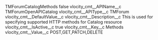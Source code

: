<?xml version="1.0" encoding="UTF-8"?>
<CustomMetadata xmlns="http://soap.sforce.com/2006/04/metadata" xmlns:xsi="http://www.w3.org/2001/XMLSchema-instance" xmlns:xsd="http://www.w3.org/2001/XMLSchema">
    <label>TMForumCatalogMethods</label>
    <protected>false</protected>
    <values>
        <field>vlocity_cmt__APIName__c</field>
        <value xsi:type="xsd:string">TMForumOpenAPICatalog</value>
    </values>
    <values>
        <field>vlocity_cmt__APIType__c</field>
        <value xsi:type="xsd:string">TMForum</value>
    </values>
    <values>
        <field>vlocity_cmt__DefaultValue__c</field>
        <value xsi:nil="true"/>
    </values>
    <values>
        <field>vlocity_cmt__Description__c</field>
        <value xsi:type="xsd:string">This is used for specifying supported HTTP methods for Catalog resource</value>
    </values>
    <values>
        <field>vlocity_cmt__IsActive__c</field>
        <value xsi:type="xsd:boolean">true</value>
    </values>
    <values>
        <field>vlocity_cmt__Key__c</field>
        <value xsi:type="xsd:string">Methods</value>
    </values>
    <values>
        <field>vlocity_cmt__Value__c</field>
        <value xsi:type="xsd:string">POST,GET,PATCH,DELETE</value>
    </values>
</CustomMetadata>
